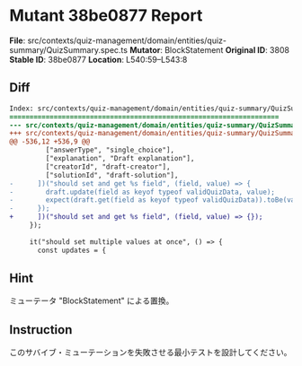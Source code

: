# Mutant 38be0877 Report

**File**: src/contexts/quiz-management/domain/entities/quiz-summary/QuizSummary.spec.ts
**Mutator**: BlockStatement
**Original ID**: 3808
**Stable ID**: 38be0877
**Location**: L540:59–L543:8

## Diff

```diff
Index: src/contexts/quiz-management/domain/entities/quiz-summary/QuizSummary.spec.ts
===================================================================
--- src/contexts/quiz-management/domain/entities/quiz-summary/QuizSummary.spec.ts	original
+++ src/contexts/quiz-management/domain/entities/quiz-summary/QuizSummary.spec.ts	mutated #3808
@@ -536,12 +536,9 @@
         ["answerType", "single_choice"],
         ["explanation", "Draft explanation"],
         ["creatorId", "draft-creator"],
         ["solutionId", "draft-solution"],
-      ])("should set and get %s field", (field, value) => {
-        draft.update(field as keyof typeof validQuizData, value);
-        expect(draft.get(field as keyof typeof validQuizData)).toBe(value);
-      });
+      ])("should set and get %s field", (field, value) => {});
     });
 
     it("should set multiple values at once", () => {
       const updates = {
```

## Hint

ミューテータ "BlockStatement" による置換。

## Instruction

このサバイブ・ミューテーションを失敗させる最小テストを設計してください。
